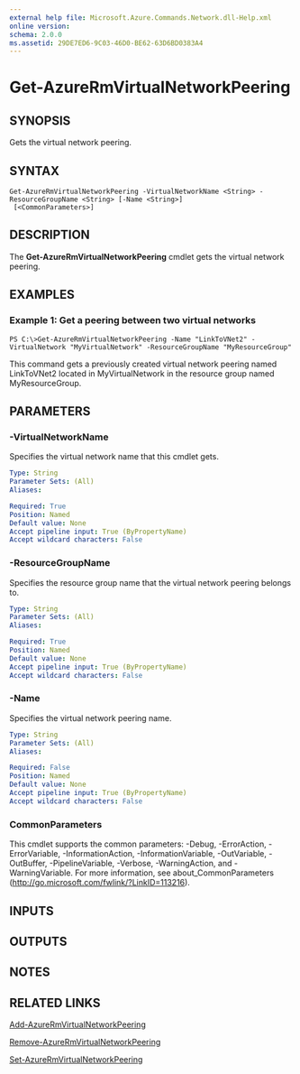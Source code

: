 ```yaml
---
external help file: Microsoft.Azure.Commands.Network.dll-Help.xml
online version: 
schema: 2.0.0
ms.assetid: 29DE7ED6-9C03-46D0-BE62-63D6BD0383A4
---
```


# Get-AzureRmVirtualNetworkPeering

## SYNOPSIS
Gets the virtual network peering.

## SYNTAX

```
Get-AzureRmVirtualNetworkPeering -VirtualNetworkName <String> -ResourceGroupName <String> [-Name <String>]
 [<CommonParameters>]
```

## DESCRIPTION
The **Get-AzureRmVirtualNetworkPeering** cmdlet gets the virtual network peering.

## EXAMPLES

### Example 1: Get a peering between two virtual networks
```
PS C:\>Get-AzureRmVirtualNetworkPeering -Name "LinkToVNet2" -VirtualNetwork "MyVirtualNetwork" -ResourceGroupName "MyResourceGroup"
```

This command gets a previously created virtual network peering named LinkToVNet2 located in MyVirtualNetwork in the resource group named MyResourceGroup.

## PARAMETERS

### -VirtualNetworkName
Specifies the virtual network name that this cmdlet gets.

```yaml
Type: String
Parameter Sets: (All)
Aliases: 

Required: True
Position: Named
Default value: None
Accept pipeline input: True (ByPropertyName)
Accept wildcard characters: False
```

### -ResourceGroupName
Specifies the resource group name that the virtual network peering belongs to.

```yaml
Type: String
Parameter Sets: (All)
Aliases: 

Required: True
Position: Named
Default value: None
Accept pipeline input: True (ByPropertyName)
Accept wildcard characters: False
```

### -Name
Specifies the virtual network peering name.

```yaml
Type: String
Parameter Sets: (All)
Aliases: 

Required: False
Position: Named
Default value: None
Accept pipeline input: True (ByPropertyName)
Accept wildcard characters: False
```

### CommonParameters
This cmdlet supports the common parameters: -Debug, -ErrorAction, -ErrorVariable, -InformationAction, -InformationVariable, -OutVariable, -OutBuffer, -PipelineVariable, -Verbose, -WarningAction, and -WarningVariable. For more information, see about_CommonParameters (http://go.microsoft.com/fwlink/?LinkID=113216).

## INPUTS

## OUTPUTS

## NOTES

## RELATED LINKS

[Add-AzureRmVirtualNetworkPeering](./Add-AzureRmVirtualNetworkPeering.md)

[Remove-AzureRmVirtualNetworkPeering](./Remove-AzureRmVirtualNetworkPeering.md)

[Set-AzureRmVirtualNetworkPeering](./Set-AzureRmVirtualNetworkPeering.md)


